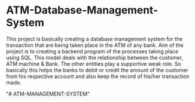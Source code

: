 # ATM-Database-Management-System
This project is basically creating a database management system for the transaction that are
being taken place in the ATM of any bank. Aim of the project is to creating a backend
program of the processes taking place using SQL. This model deals with the relationship
between the customer, ATM machine & Bank. The other entities play a supportive weak
role. So basically this helps the banks to debit or credit the amount of the customer from his
respective account and also keep the record of his/her transaction made.

"# ATM-MANAGEMENT-SYSTEM" 
